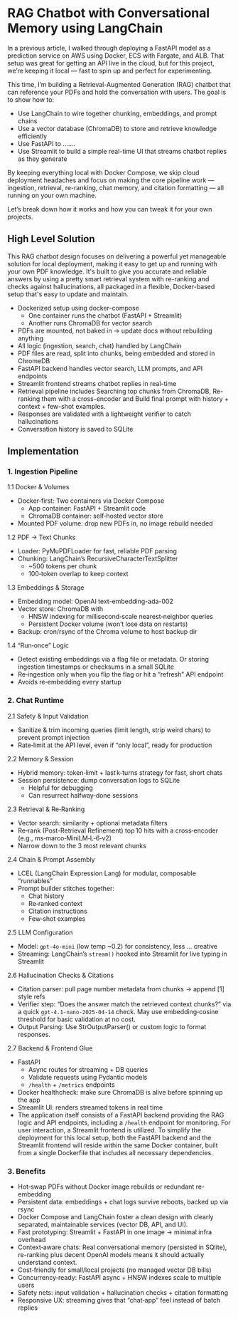 # RAG Chatbot with Conversational Memory using LangChain

In a previous article, I walked through deploying a FastAPI model as a prediction service on AWS using Docker, ECS with Fargate, and ALB. That setup was great for getting an API live in the cloud, but for this project, we’re keeping it local — fast to spin up and perfect for experimenting.

This time, I’m building a Retrieval-Augmented Generation (RAG) chatbot that can reference your PDFs and hold the conversation with users. The goal is to show how to:
- Use LangChain to wire together chunking, embeddings, and prompt chains
- Use a vector database (ChromaDB) to store and retrieve knowledge efficiently
- Use FastAPI to .......
- Use Streamlit to build a simple real-time UI that streams chatbot replies as they generate

By keeping everything local with Docker Compose, we skip cloud deployment headaches and focus on making the core pipeline work — ingestion, retrieval, re-ranking, chat memory, and citation formatting — all running on your own machine.

Let’s break down how it works and how you can tweak it for your own projects.

## High Level Solution
This RAG chatbot design focuses on delivering a powerful yet manageable solution for local deployment, making it easy to get up and running with your own PDF knowledge. It's built to give you accurate and reliable answers by using a pretty smart retrieval system with re-ranking and checks against hallucinations, all packaged in a flexible, Docker-based setup that's easy to update and maintain.

- Dockerized setup using docker-compose
  - One container runs the chatbot (FastAPI + Streamlit)
  - Another runs ChromaDB for vector search
- PDFs are mounted, not baked in → update docs without rebuilding anything
- All logic (ingestion, search, chat) handled by LangChain
- PDF files are read, split into chunks, being embedded and stored in ChromeDB
- FastAPI backend handles vector search, LLM prompts, and API endpoints
- Streamlit frontend streams chatbot replies in real-time
- Retrieval pipeline includes Searching top chunks from ChromaDB, Re-ranking them with a cross-encoder and Build final prompt with history + context + few-shot examples.
- Responses are validated with a lightweight verifier to catch hallucinations
- Conversation history is saved to SQLite


## Implementation
### 1. Ingestion Pipeline 
1.1 Docker & Volumes
- Docker‑first: Two containers via Docker Compose
  - App container: FastAPI + Streamlit code
  - ChromaDB container: self‑hosted vector store
- Mounted PDF volume: drop new PDFs in, no image rebuild needed

1.2 PDF → Text Chunks
- Loader: PyMuPDFLoader for fast, reliable PDF parsing
- Chunking: LangChain’s RecursiveCharacterTextSplitter
  - ~500 tokens per chunk
  - 100‑token overlap to keep context

1.3 Embeddings & Storage
- Embedding model: OpenAI text-embedding-ada-002
- Vector store: ChromaDB with
  - HNSW indexing for millisecond‑scale nearest‑neighbor queries
  - Persistent Docker volume (won’t lose data on restarts)
- Backup: cron/rsync of the Chroma volume to host backup dir

1.4 “Run‑once” Logic
- Detect existing embeddings via a flag file or metadata. Or storing ingestion timestamps or checksums in a small SQLite
- Re‑ingestion only when you flip the flag or hit a “refresh” API endpoint
- Avoids re‑embedding every startup

### 2. Chat Runtime
2.1 Safety & Input Validation
- Sanitize & trim incoming queries (limit length, strip weird chars) to prevent prompt injection
- Rate‑limit at the API level, even if “only local”, ready for production

2.2 Memory & Session
- Hybrid memory: token‑limit + last k‑turns strategy for fast, short chats
- Session persistence: dump conversation logs to SQLite
  - Helpful for debugging
  - Can resurrect halfway‑done sessions

2.3 Retrieval & Re‑Ranking
- Vector search: similarity + optional metadata filters
- Re‑rank (Post-Retrieval Refinement) top 10 hits with a cross‑encoder (e.g., ms‑marco‑MiniLM‑L‑6‑v2)
- Narrow down to the 3 most relevant chunks

2.4 Chain & Prompt Assembly
- LCEL (LangChain Expression Lang) for modular, composable “runnables”
- Prompt builder stitches together:
  - Chat history
  - Re‑ranked context
  - Citation instructions
  - Few‑shot examples 

2.5 LLM Configuration
- Model: `gpt‑4o‑mini` (low temp ~0.2) for consistency, less ... creative
- Streaming: LangChain’s `stream()` hooked into Streamlit for live typing in Streamlit

2.6 Hallucination Checks & Citations
- Citation parser: pull page number metadata from chunks → append [1] style refs
- Verifier step: “Does the answer match the retrieved context chunks?” via a quick `gpt-4.1-nano-2025-04-14` check. May use embedding‑cosine threshold for basic validation at no cost.
- Output Parsing: Use StrOutputParser() or custom logic to format responses.

2.7 Backend & Frontend Glue
- FastAPI
  - Async routes for streaming + DB queries
  - Validate requests using Pydantic models
  - `/health` + `/metrics` endpoints
- Docker healthcheck: make sure ChromaDB is alive before spinning up the app
- Streamlit UI: renders streamed tokens in real time
- The application itself consists of a FastAPI backend providing the RAG logic and API endpoints, including a `/health` endpoint for monitoring. For user interaction, a Streamlit frontend is utilized. To simplify the deployment for this local setup, both the FastAPI backend and the Streamlit frontend will reside within the same Docker container, built from a single Dockerfile that includes all necessary dependencies.

### 3. Benefits
- Hot‑swap PDFs without Docker image rebuilds or redundant re-embedding
- Persistent data: embeddings + chat logs survive reboots, backed up via rsync
- Docker Compose and LangChain foster a clean design with clearly separated, maintainable services (vector DB, API, and UI).
- Fast prototyping: Streamlit + FastAPI in one image → minimal infra overhead
- Context‑aware chats: Real conversational memory (persisted in SQlite), re-ranking plus decent OpenAI models means it should actually understand context.
- Cost‑friendly for small/local projects (no managed vector DB bills)
- Concurrency‐ready: FastAPI async + HNSW indexes scale to multiple users
- Safety nets: input validation + hallucination checks + citation formatting
- Responsive UX: streaming gives that “chat‑app” feel instead of batch replies


